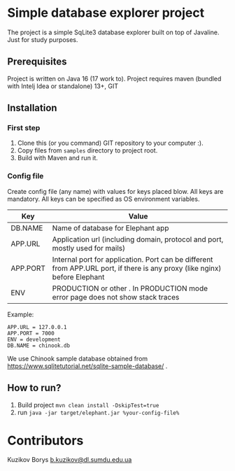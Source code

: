 # Simple database explorer project

The project is a simple SqLite3 database explorer built on top of Javaline. Just for study purposes.

## Prerequisites

Project is written on Java 16 (17 work to). Project requires maven (bundled with Intelj Idea or standalone)
13+, GIT

## Installation

### First step

1. Clone this (or you command) GIT repository to your computer :).
2. Copy files from `samples` directory to project root.
3. Build with Maven and run it.



### Config file

Create config file (any name) with values for keys placed blow. All keys are mandatory. All keys can be specified as OS
environment variables.

| Key   | Value |    
|-------|-------|
|DB.NAME | Name of database for Elephant app |
|APP.URL| Application url (including domain, protocol and port, mostly used for mails) |
|APP.PORT| Internal port for application. Port can be different from APP.URL port, if there is any proxy (like nginx) before Elephant |  
|ENV| PRODUCTION or other . In PRODUCTION mode error page does not show stack traces |

Example:

```
APP.URL = 127.0.0.1
APP.PORT = 7000
ENV = development
DB.NAME = chinook.db
```
We use Chinook sample database obtained from https://www.sqlitetutorial.net/sqlite-sample-database/ .

## How to run?

1. Build project
   `mvn clean install -DskipTest=true`
2. run
   `java -jar target/elephant.jar %your-config-file%`

# Contributors

Kuzikov Borys <b.kuzikov@dl.sumdu.edu.ua>